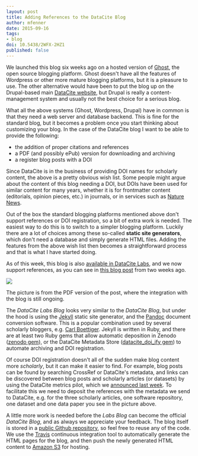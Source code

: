 ```yaml
---
layout: post
title: Adding References to the DataCite Blog
author: mfenner
date: 2015-09-16
tags:
- blog
doi: 10.5438/2WFX-2HZ1
published: false
---
```

We launched this blog six weeks ago on a hosted version of [Ghost](https://ghost.org/), the open source blogging platform. Ghost doesn't have all the features of Wordpress or other more mature blogging platforms, but it is a pleasure to use. The other alternative would have been to put the blog up on the Drupal-based main [DataCite website](http://www.datacite.org), but Drupal is really a content-management system and usually not the best choice for a serious blog.

What all the above systems (Ghost, Wordpress, Drupal) have in common is that they need a web server and database backend. This is fine for the standard blog, but it becomes a problem once you start thinking about customizing your blog. In the case of the DataCite blog I want to be able to provide the following:

* the addition of proper citations and references
* a PDF (and possibly ePub) version for downloading and archiving
* a register blog posts with a DOI

Since DataCite is in the business of providing DOI names for scholarly content, the above is a pretty obvious wish list. Some people might argue about the content of this blog needing a DOI, but DOIs have been used for similar content for many years, whether it is for frontmatter content (editorials, opinion pieces, etc.) in journals, or in services such as [Nature News](http://www.nature.com/news/).

Out of the box the standard blogging platforms mentioned above don't support references or DOI registration, so a bit of extra work is needed. The easiest way to do this is to switch to a  simpler blogging platform. Luckily there are a lot of choices among these so-called **static site generators**, which don't need a database and simply generate HTML files. Adding the features from the above wish list then becomes a straightforward process and that is what I have started doing.

As of this week, this blog is also [available in DataCite Labs](http://blog.labs.datacite.org), and we now support references, as you can see in [this blog post](http://blog.labs.datacite.org/when-counting-is-hard/) from two weeks ago.

![](/images/2015/09/Bildschirmfoto-2015-09-15-um-20-19-48.png)

The picture is from the PDF version of the post, where the integration with the blog is still ongoing.

The *DataCite Labs Blog* looks very similar to the *DataCite Blog*, but under the hood is using the [Jekyll](https://github.com/jekyll/jekyll) static site generator, and the [Pandoc](http://pandoc.org/README.html) document conversion software. This is a popular combination used by several scholarly bloggers, e.g. [Carl Boettiger](http://www.carlboettiger.info/2015/01/07/automated-knitr-in-jekyll.html). Jekyll is written in Ruby, and there are at least two Ruby gems that allow automatic deposition in Zenodo ([zenodo gem](https://github.com/sprotocols/zenodo)), or the DataCite Metadata Store ([datacite_doi_ify gem](https://github.com/datacite/datacite_doi_ify)) to automate archiving and DOI registration.

Of course DOI registration doesn't all of the sudden make blog content more ​​*scholarly*​, but it can make it easier to find. For example, blog posts can be found by searching CrossRef or DataCite's metadata, and links can be discovered between blog posts and scholarly articles (or datasets) by using the DataCite metrics pilot, which we [announced last week](/announcing-data-level-metrics-in-datacite-labs/). To facilitate this we need to deposit the references with the metadata we send to DataCite, e.g. for the three scholarly articles, one software repository, one dataset and one data paper you see in the picture above.

A little more work is needed before the *Labs Blog* can become the official *DataCite Blog*, and as always we appreciate your feedback. The blog itself is stored in a [public Github repository](https://github.com/datacite/blog), so feel free to reuse any of the code. We use the [Travis](https://travis-ci.org/) continuous integration tool to automatically generate the HTML pages for the blog, and then push the newly generated HTML content to [Amazon S3](https://aws.amazon.com/s3/) for hosting.
